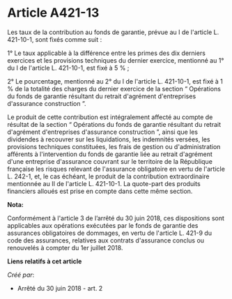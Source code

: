 # Article A421-13

Les taux de la contribution au fonds de garantie, prévue au I de l'article L. 421-10-1, sont fixés comme suit :

1° Le taux applicable à la différence entre les primes des dix derniers exercices et les provisions techniques du dernier
exercice, mentionné au 1° du I de l'article L. 421-10-1, est fixé à 5 % ;

2° Le pourcentage, mentionné au 2° du I de l'article L. 421-10-1, est fixé à 1 % de la totalité des charges du dernier
exercice de la section “ Opérations du fonds de garantie résultant du retrait d'agrément d'entreprises d'assurance
construction ”.

Le produit de cette contribution est intégralement affecté au compte de résultat de la section “ Opérations du fonds de
garantie résultant du retrait d'agrément d'entreprises d'assurance construction ”, ainsi que les dividendes à recouvrer sur
les liquidations, les indemnités versées, les provisions techniques constituées, les frais de gestion ou d'administration
afférents à l'intervention du fonds de garantie liée au retrait d'agrément d'une entreprise d'assurance couvrant sur le
territoire de la République française les risques relevant de l'assurance obligatoire en vertu de l'article L. 242-1, et, le
cas échéant, le produit de la contribution extraordinaire mentionnée au II de l'article L. 421-10-1. La quote-part des
produits financiers alloués est prise en compte dans cette même section.

**Nota:**

Conformément à l'article 3 de l’arrêté du 30 juin 2018, ces dispositions sont applicables aux opérations exécutées par le
fonds de garantie des assurances obligatoires de dommages, en vertu de l'article L. 421-9 du code des assurances, relatives
aux contrats d'assurance conclus ou renouvelés à compter du 1er juillet 2018.

**Liens relatifs à cet article**

_Créé par_:

  - Arrêté du 30 juin 2018 - art. 2

